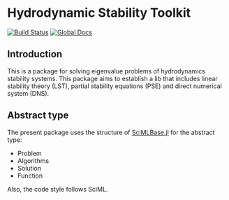 # Hydrodynamic Stability Toolkit
[![Build Status](https://github.com/DislikePineapple/Julia-HydrodynamicStability.jl/workflows/CI/badge.svg)](https://github.com/DislikePineapple/Julia-HydrodynamicStability.jl/actions?query=workflow%3ACI)
[![Global Docs](https://img.shields.io/badge/docs-latest-blue.svg)](https://dislikepineapple.github.io/Julia-HydrodynamicStability.jl/dev/)

## Introduction

This is a package for solving eigenvalue problems of hydrodynamics stability systems. 
This package aims to establish a lib that includes linear stability theory (LST), partial stability equations (PSE) and direct numerical system (DNS).

## Abstract type

The present package uses the structure of [SciMLBase.jl](https://github.com/SciML/SciMLBase.jl) for the abstract type:

- Problem
- Algorithms
- Solution
- Function

Also, the code style follows SciML.